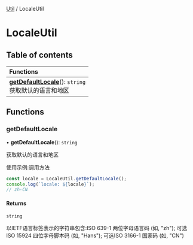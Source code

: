 [Util](Util.Util.md) / LocaleUtil

# LocaleUtil <Badge type="tip" text="Namespace" /> <Score text="LocaleUtil" />

## Table of contents

| Functions |
| :-----|
| **[getDefaultLocale](Util.LocaleUtil.md#getdefaultlocale)**(): `string` <br> 获取默认的语言和地区|

## Functions

### getDefaultLocale <Score text="getDefaultLocale" /> 

• **getDefaultLocale**(): `string` 

获取默认的语言和地区


使用示例:调用方法
```ts
const locale = LocaleUtil.getDefaultLocale();
console.log(`locale: ${locale}`);
// zh-CN
```

#### Returns

`string`

以IETF语言标签表示的字符串包含:ISO 639-1 两位字母语言码 (如, "zh");
可选ISO 15924 四位字母脚本码 (如, "Hans");
可选ISO 3166-1 国家码 (如, "CN")
